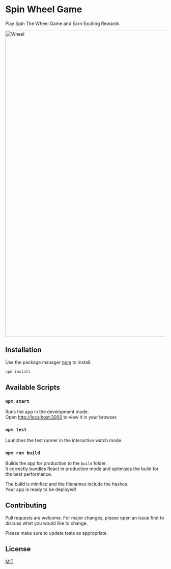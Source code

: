 # Spin Wheel Game

Play Spin The Wheel Game and Earn Exciting Rewards

<img width="960" alt="Wheel" src="https://user-images.githubusercontent.com/72973991/204110138-3c2995ca-0481-439f-bdfb-48d47ccc5fd4.png">

## Installation

Use the package manager [npm](https://docs.npmjs.com/cli/v8/commands/npm-install) to install.

```bash
npm install
```

## Available Scripts

### `npm start`

Runs the app in the development mode.\
Open [http://localhost:3000](http://localhost:3000) to view it in your browser.

### `npm test`

Launches the test runner in the interactive watch mode.

### `npm run build`

Builds the app for production to the `build` folder.\
It correctly bundles React in production mode and optimizes the build for the best performance.

The build is minified and the filenames include the hashes.\
Your app is ready to be deployed!

## Contributing

Pull requests are welcome. For major changes, please open an issue first to discuss what you would like to change.

Please make sure to update tests as appropriate.

## License

[MIT](https://opensource.org/licenses/MIT)
